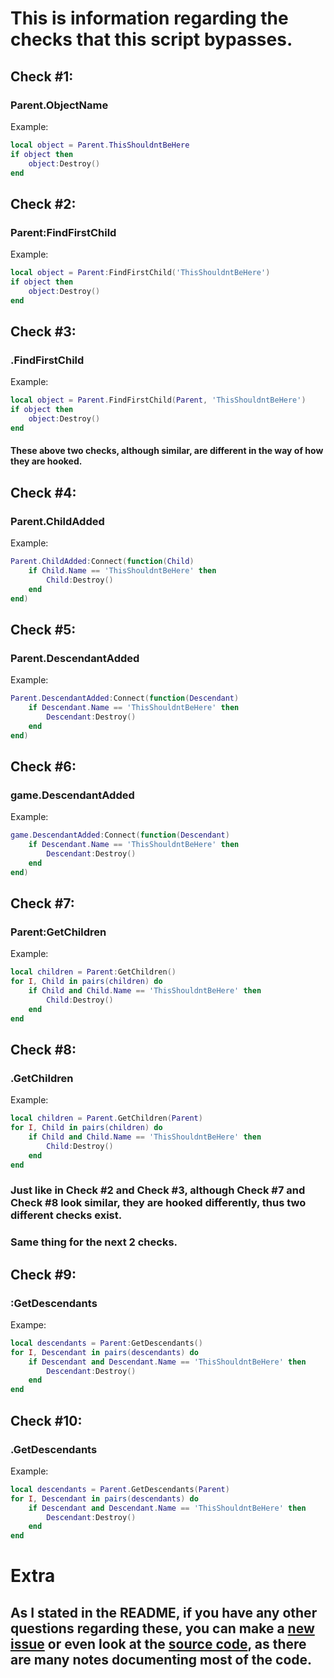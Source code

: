 # This is information regarding the checks that this script bypasses.

## Check \#1:
### Parent.ObjectName
Example:
```lua
local object = Parent.ThisShouldntBeHere
if object then
    object:Destroy()
end
```
## Check \#2:
### Parent:FindFirstChild
Example:
```lua
local object = Parent:FindFirstChild('ThisShouldntBeHere')
if object then
    object:Destroy()
end
```
## Check \#3:
### .FindFirstChild
Example:
```lua 
local object = Parent.FindFirstChild(Parent, 'ThisShouldntBeHere')
if object then
    object:Destroy()
end
```
#### These above two checks, although similar, are different in the way of how they are hooked. <!--<br></br>Check \#2 is hooked through the game's metamethod, whilst Check \#3 is hooked through the Parent.FindFirstChild function. <br></br> The detection used in Check \#3 is quite common as saving the game or another object's function to a variable and then calling that function with the first argument of the actual object (in this case the parent) is common as doing this allows you to not need to use the : operator getting the desired function every time and instead just use the saved function (that wouldn't change in the first place, meaning you would not need to get the desired every time) which can pose as a performance boost.-->

## Check \#4:
### Parent.ChildAdded
Example:
```lua
Parent.ChildAdded:Connect(function(Child)
    if Child.Name == 'ThisShouldntBeHere' then
        Child:Destroy()
    end
end)
```
## Check \#5:
### Parent.DescendantAdded
Example:
```lua
Parent.DescendantAdded:Connect(function(Descendant)
    if Descendant.Name == 'ThisShouldntBeHere' then
        Descendant:Destroy()
    end
end)
```
## Check \#6:
### game.DescendantAdded
Example:
```lua
game.DescendantAdded:Connect(function(Descendant)
    if Descendant.Name == 'ThisShouldntBeHere' then
        Descendant:Destroy()
    end
end)
```
## Check \#7:
### Parent:GetChildren
Example:
```lua
local children = Parent:GetChildren()
for I, Child in pairs(children) do
    if Child and Child.Name == 'ThisShouldntBeHere' then
        Child:Destroy()
    end
end
```
## Check \#8:
### .GetChildren
Example:
```lua
local children = Parent.GetChildren(Parent)
for I, Child in pairs(children) do
    if Child and Child.Name == 'ThisShouldntBeHere' then
        Child:Destroy()
    end
end
```
### Just like in Check \#2 and Check \#3, although Check \#7 and Check \#8 look similar, they are hooked differently, thus two different checks exist.
### Same thing for the next 2 checks.

## Check \#9:
### :GetDescendants
Exampe:
```lua
local descendants = Parent:GetDescendants()
for I, Descendant in pairs(descendants) do
    if Descendant and Descendant.Name == 'ThisShouldntBeHere' then
        Descendant:Destroy()
    end
end
```
## Check \#10:
### .GetDescendants
Example:
```lua
local descendants = Parent.GetDescendants(Parent)
for I, Descendant in pairs(descendants) do
    if Descendant and Descendant.Name == 'ThisShouldntBeHere' then
        Descendant:Destroy()
    end
end
```

# Extra
## As I stated in the README, if you have any other questions regarding these, you can make a [new issue](https://github.com/TechHog8984/Hide-Instance/issues/new) or even look at the [source code](/script/HideObject.lua), as there are many notes documenting most of the code.

